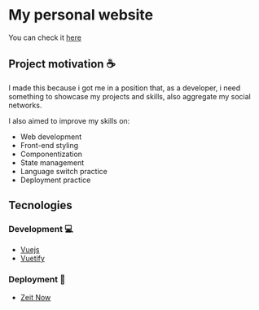 # My personal website

You can check it [here](felipends.now.sh)

## Project motivation ☕

I made this because i got me in a position that, as a developer, i need something to showcase my projects and skills, also aggregate my social networks.

I also aimed to improve my skills on:

 - Web development
 - Front-end styling
 - Componentization
 - State management
 - Language switch practice
 - Deployment practice

## Tecnologies 

### Development :computer:

 - [Vuejs](vuejs.org)
 - [Vuetify](vuetifyjs.com)

### Deployment :rocket:

 - [Zeit Now](now.sh)
